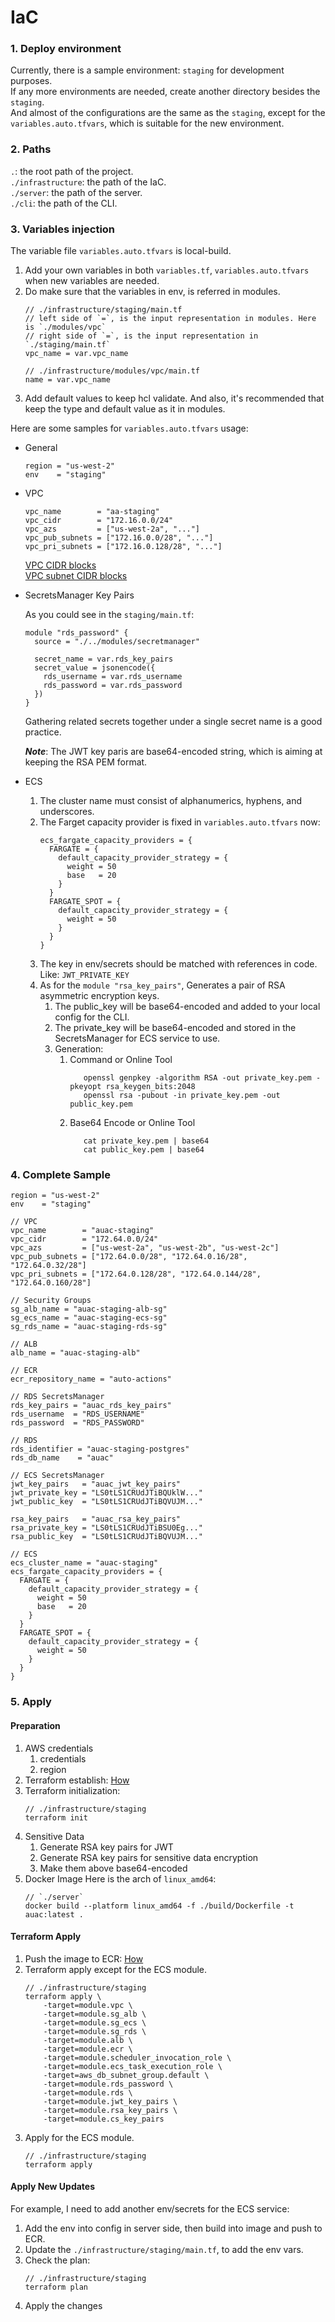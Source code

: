 # IaC

### 1. Deploy environment

Currently, there is a sample environment: `staging` for development purposes.  
If any more environments are needed, create another directory besides the `staging`.  
And almost of the configurations are the same as the `staging`, except for the `variables.auto.tfvars`, which is suitable for the new environment.


### 2. Paths
`.`: the root path of the project.  
`./infrastructure`: the path of the IaC.  
`./server`: the path of the server.  
`./cli`: the path of the CLI.  


### 3. Variables injection

The variable file `variables.auto.tfvars` is local-build.  

1. Add your own variables in both `variables.tf`, `variables.auto.tfvars` when new variables are needed.
2. Do make sure that the variables in env, is referred in modules.
    ```hcl
   // ./infrastructure/staging/main.tf
   // left side of `=`, is the input representation in modules. Here is `./modules/vpc`
   // right side of `=`, is the input representation in `./staging/main.tf`
   vpc_name = var.vpc_name
   
   // ./infrastructure/modules/vpc/main.tf
   name = var.vpc_name
    ```
3. Add default values to keep hcl validate. And also, it's recommended that keep the type and default value as it in 
   modules.

Here are some samples for `variables.auto.tfvars` usage:  
- General
    ```hcl
    region = "us-west-2"
    env    = "staging"
    ```
- VPC
    ```hcl
    vpc_name        = "aa-staging"
    vpc_cidr        = "172.16.0.0/24"
    vpc_azs         = ["us-west-2a", "..."]
    vpc_pub_subnets = ["172.16.0.0/28", "..."]
    vpc_pri_subnets = ["172.16.0.128/28", "..."]
    ```
    [VPC CIDR blocks](https://docs.aws.amazon.com/vpc/latest/userguide/vpc-cidr-blocks.html)  
    [VPC subnet CIDR blocks](https://docs.aws.amazon.com/vpc/latest/userguide/subnet-sizing.html)  

- SecretsManager Key Pairs

    As you could see in the `staging/main.tf`:
    ```hcl
    module "rds_password" {
      source = "./../modules/secretmanager"
    
      secret_name = var.rds_key_pairs
      secret_value = jsonencode({
        rds_username = var.rds_username
        rds_password = var.rds_password
      })
    }
    ```
    Gathering related secrets together under a single secret name is a good practice.  
    
    **_Note_**: The JWT key paris are base64-encoded string, which is aiming at keeping the RSA PEM format.

- ECS  

  1. The cluster name must consist of alphanumerics, hyphens, and underscores.
  2. The Farget capacity provider is fixed in `variables.auto.tfvars` now:
     ```hcl
     ecs_fargate_capacity_providers = {
       FARGATE = {
         default_capacity_provider_strategy = {
           weight = 50
           base   = 20
         }
       }
       FARGATE_SPOT = {
         default_capacity_provider_strategy = {
           weight = 50
         }
       }
     }
     ```
  3. The key in env/secrets should be matched with references in code. Like: `JWT_PRIVATE_KEY`
  4. As for the `module "rsa_key_pairs"`, Generates a pair of RSA asymmetric encryption keys. 
     1. The public_key will be base64-encoded and added to your local config for the CLI.
     2. The private_key will be base64-encoded and stored in the SecretsManager for ECS service to use.
     3. Generation:
        1. Command or Online Tool
           ```shell
              openssl genpkey -algorithm RSA -out private_key.pem -pkeyopt rsa_keygen_bits:2048
              openssl rsa -pubout -in private_key.pem -out public_key.pem
           ```
        2. Base64 Encode or Online Tool
           ```shell
              cat private_key.pem | base64
              cat public_key.pem | base64
           ```


### 4. Complete Sample
```hcl
region = "us-west-2"
env    = "staging"

// VPC
vpc_name        = "auac-staging"
vpc_cidr        = "172.64.0.0/24"
vpc_azs         = ["us-west-2a", "us-west-2b", "us-west-2c"]
vpc_pub_subnets = ["172.64.0.0/28", "172.64.0.16/28", "172.64.0.32/28"]
vpc_pri_subnets = ["172.64.0.128/28", "172.64.0.144/28", "172.64.0.160/28"]

// Security Groups
sg_alb_name = "auac-staging-alb-sg"
sg_ecs_name = "auac-staging-ecs-sg"
sg_rds_name = "auac-staging-rds-sg"

// ALB
alb_name = "auac-staging-alb"

// ECR
ecr_repository_name = "auto-actions"

// RDS SecretsManager
rds_key_pairs = "auac_rds_key_pairs"
rds_username  = "RDS_USERNAME"
rds_password  = "RDS_PASSWORD"

// RDS
rds_identifier = "auac-staging-postgres"
rds_db_name    = "auac"

// ECS SecretsManager
jwt_key_pairs   = "auac_jwt_key_pairs"
jwt_private_key = "LS0tLS1CRUdJTiBQUklW..."
jwt_public_key  = "LS0tLS1CRUdJTiBQVUJM..."

rsa_key_pairs   = "auac_rsa_key_pairs"
rsa_private_key = "LS0tLS1CRUdJTiBSU0Eg..."
rsa_public_key  = "LS0tLS1CRUdJTiBQVUJM..."

// ECS
ecs_cluster_name = "auac-staging"
ecs_fargate_capacity_providers = {
  FARGATE = {
    default_capacity_provider_strategy = {
      weight = 50
      base   = 20
    }
  }
  FARGATE_SPOT = {
    default_capacity_provider_strategy = {
      weight = 50
    }
  }
}
```


### 5. Apply

#### Preparation

1. AWS credentials
   1. credentials
   2. region
2. Terraform establish: [How](https://developer.hashicorp.com/terraform/tutorials/aws-get-started/install-cli)
3. Terraform initialization: 
    ```shell
    // ./infrastructure/staging
    terraform init
    ```
4. Sensitive Data
   1. Generate RSA key pairs for JWT
   2. Generate RSA key pairs for sensitive data encryption
   3. Make them above base64-encoded
5. Docker Image 
   Here is the arch of `linux_amd64`:
    ```shell
    // `./server` 
    docker build --platform linux_amd64 -f ./build/Dockerfile -t auac:latest .
    ```

#### Terraform Apply

1. Push the image to ECR: [How](https://docs.aws.amazon.com/AmazonECR/latest/userguide/docker-push-ecr-image.html)
2. Terraform apply except for the ECS module.
    ```shell
    // ./infrastructure/staging
    terraform apply \
        -target=module.vpc \
        -target=module.sg_alb \
        -target=module.sg_ecs \
        -target=module.sg_rds \
        -target=module.alb \
        -target=module.ecr \
        -target=module.scheduler_invocation_role \
        -target=module.ecs_task_execution_role \
        -target=aws_db_subnet_group.default \
        -target=module.rds_password \
        -target=module.rds \
        -target=module.jwt_key_pairs \
        -target=module.rsa_key_pairs \
        -target=module.cs_key_pairs
    ```
3. Apply for the ECS module.
    ```shell
    // ./infrastructure/staging
    terraform apply
    ```

#### Apply New Updates

For example, I need to add another env/secrets for the ECS service:
1. Add the env into config in server side, then build into image and push to ECR.
2. Update the `./infrastructure/staging/main.tf`, to add the env vars.
3. Check the plan:
    ```shell
    // ./infrastructure/staging
    terraform plan
    ```
4. Apply the changes
